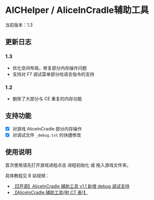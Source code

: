 # AICHelper / AliceInCradle辅助工具
当前版本：1.3 



## 更新日志

### 1.3
- 优化空间布局，修复部分内存操作问题
- 支持对 F7 调试菜单部分哈语言指令的支持

### 1.2
- 删除了大部分与 CE 重复的内存功能

## 支持功能
- [x] 对游戏 AliceInCradle 部分内存操作
- [x] 对调试文件 `_debug.txt` 的快捷修改

## 使用说明
首次使用请先打开游戏进程点击 进程初始化 或 拖入游戏文件夹。

具体教程见 B 站视频：
- [【【开源】AliceInCradle 辅助工具 v1.1 新增 debug 调试支持](https://www.bilibili.com/video/BV1SY41197J6/)
- [【AliceInCradle 辅助工具(附 CT 表)】](https://www.bilibili.com/video/BV1vP4y197x9/)

